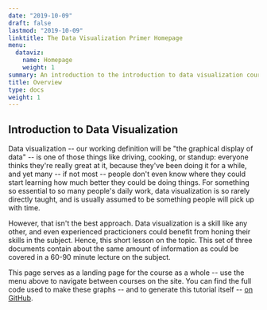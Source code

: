 ```yaml
---
date: "2019-10-09"
draft: false
lastmod: "2019-10-09"
linktitle: The Data Visualization Primer Homepage
menu:
  dataviz:
    name: Homepage
    weight: 1
summary: An introduction to the introduction to data visualization course.
title: Overview
type: docs
weight: 1
---
```


## Introduction to Data Visualization

Data visualization -- our working definition will be "the graphical display of data" -- is one of those things like driving, cooking, or standup: everyone thinks they're really great at it, because they've been doing it for a while, and yet many -- if not most -- people don't even know where they could start learning how much better they could be doing things. For something so essential to so many people's daily work, data visualization is so rarely directly taught, and is usually assumed to be something people will pick up with time.

However, that isn't the best approach. Data visualization is a skill like any other, and even experienced practicioners could benefit from honing their skills in the subject. Hence, this short lesson on the topic. This set of three documents contain about the same amount of information as could be covered in a 60-90 minute lecture on the subject.

This page serves as a landing page for the course as a whole -- use the menu above to navigate between courses on the site. You can find the full code used to make these graphs -- and to generate this tutorial itself -- [on GitHub](https://github.com/mikemahoney218/PersonalWebsite/tree/master/content/tutorials/dataviz).